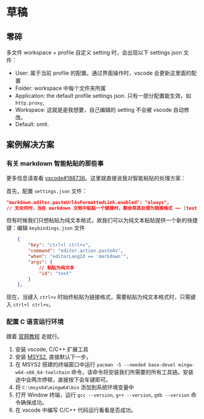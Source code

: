 # 草稿

## 零碎

多文件 workspace + profile 自定义 setting 时，会出现以下 settings json 文件：

- User: 属于当前 profile 的配置。通过界面操作时，vscode 会更新这里面的配置
- Folder: workspace 中每个文件夹所属
- Application: the default profile settings json. 只有一部分配置能生效，如 `http.proxy`,
- Workspace: 这就是是我想要，自己编辑的 setting 不会被 vscode 自动修改。
- Default: omit.

## 案例解决方案

### 有关 markdown 智能粘贴的那些事

更多信息请查看 [vscode#188736](https://github.com/microsoft/vscode/issues/188736)。这里就直接说我对智能粘贴的处理方案：

首先，配置 `settings.json` 文件：

```json
"markdown.editor.pasteUrlAsFormattedLink.enabled": "always",
// 无论何时，当在 markdown 文档中粘贴一个链接时，都会将其处理为链接格式 —— [text](https://github.com/microsoft/vscode/issues/188736)
```

但有时候我们只想粘贴为纯文本格式，故我们可以为纯文本粘贴提供一个新的快捷键：编辑 `keybindings.json` 文件

```json
    {
        "key": "ctrl+l ctrl+v",
        "command": "editor.action.pasteAs",
        "when": "editorLangId == 'markdown'",
        "args": {
            // 粘贴为纯文本
            "id": "text"
        }
    },
```

现在，当键入 `ctrl+v` 时始终粘贴为链接格式，需要粘贴为纯文本格式时，只需键入 `ctrl+l ctrl+v`。

### 配置 C 语言运行环境

跟着 [官网教程](https://code.visualstudio.com/docs/cpp/config-mingw) 走就行。

1. 安装 vscode, C/C++ 扩展工具
2. 安装 [MSYS2](https://www.msys2.org/), 直接默认下一步。
3. 在 MSYS2 搭建的终端窗口中运行 `pacman -S --needed base-devel mingw-w64-x86_64-toolchain` 命令，该命令将安装我们所需要的所有工具链。安装途中会两次停顿，直接按下会车键即可。
4. 将 `C:\msys64\mingw64\bin` 添加到系统环境变量中
5. 打开 Window 终端，运行 `gcc --version`, `g++ --version`, `gdb --version` 命令确保成功。
6. 在 vscode 中编写 C/C++ 代码运行看看是否成功。
